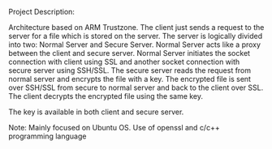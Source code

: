 
Project Description:

Architecture based on ARM Trustzone.
The client just sends a request to the server for a file which is stored on the server.
The server is logically divided into two: Normal Server and Secure Server.
Normal Server acts like a proxy between the client and secure server.
Normal Server initiates the socket connection with client using SSL and another socket connection with secure server using SSH/SSL.
The secure server reads the request from normal server and encrypts the file with a key.
The encrypted file is sent over SSH/SSL from secure to normal server and back to the client over SSL.
The client decrypts the encrypted file using the same key.

The key is available in both client and secure server.

Note: Mainly focused on Ubuntu OS. Use of openssl and c/c++ programming language
